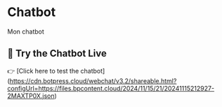 # Chatbot
Mon chatbot

## 🧠 Try the Chatbot Live

👉 [Click here to test the chatbot]  (https://cdn.botpress.cloud/webchat/v3.2/shareable.html?configUrl=https://files.bpcontent.cloud/2024/11/15/21/20241115212927-2MAXTP0X.json)

